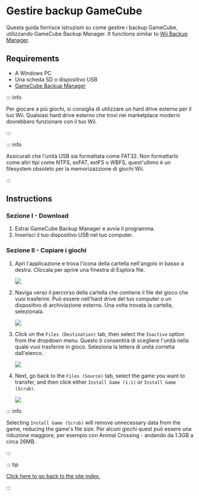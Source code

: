# Gestire backup GameCube

Questa guida fornisce istruzioni su come gestire i backup GameCube, utilizzando GameCube Backup Manager. It functions similar to [Wii Backup Manager](wii-backups#using-wii-backup-manager).

## Requirements

- A Windows PC
- Una scheda SD o dispositivo USB
- [GameCube Backup Manager](https://github.com/AxionDrak/GameCube-Backup-Manager/releases)

::: info

Per giocare a più giochi, si consiglia di utilizzare un hard drive esterno per il tuo Wii. Qualsiasi hard drive esterno che trovi nei marketplace moderni dovrebbero funzionare con il tuo Wii.

:::

::: info

Assicurati che l'unità USB sia formattata come FAT32. Non formattarlo come altri tipi come NTFS, exFAT, extFS o WBFS, quest'ultimo è un filesystem obsoleto per la memorizazzione di giochi Wii.

:::

## Instructions

### Sezione I - Download

1. Estrai GameCube Backup Manager e avvia il programma.
2. Inserisci il tuo dispositivo USB nel tuo computer.

### Sezione II - Copiare i giochi

1. Apri l'applicazione e trova l'icona della cartella nell'angolo in basso a destra. Cliccala per aprire una finestra di Esplora file.

   ![](/images/desktop-apps/GCBM/folderbutton.png)

2. Naviga verso il percorso della cartella che contiene il file del gioco che vuoi trasferire. Può essere nell'hard drive del tuo computer o un dispositivo di archiviazione esterno. Una volta trovata la cartella, selezionala.

   ![](/images/desktop-apps/GCBM/selectfolder.png)

3. Click on the `Files (Destination)` tab, then select the `Inactive` option from the dropdown menu. Questo ti consentirà di scegliere l'unità nella quale vuoi trasferire in gioco. Seleziona la lettera di unità corretta dall'elenco.

   ![](/images/desktop-apps/GCBM/selectdrive.png)

4. Next, go back to the `Files (Source)` tab, select the game you want to transfer, and then click either `Install Game (1:1)` or `Install Game (Scrub)`.

   ![](/images/desktop-apps/GCBM/installgame.png)

::: info

Selecting `Install Game (Scrub)` will remove unnecessary data from the game, reducing the game's file size. Per alcuni giochi quest può essere una riduzione maggiore, per esempio con Animal Crossing - andando da 1.3GB a circa 26MB.

:::

::: tip

[Click here to go back to the site index.](site-navigation)

:::
